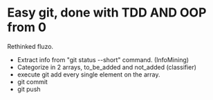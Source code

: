 # Easy git, done with TDD AND OOP from 0

Rethinked fluzo.

- Extract info from "git status --short" command. (InfoMining)
- Categorize in 2 arrays, to_be_added and not_added (classifier)
- execute git add every single element on the array.
- git commit
- git push
